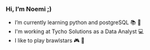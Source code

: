 ### Hi, I’m Noemi ;) 

- I’m currently learning python and postgreSQL :books: :file_folder:
- I'm working at Tycho Solutions as a Data Analyst :computer:
- I like to play brawlstars :video_game: :iphone:
